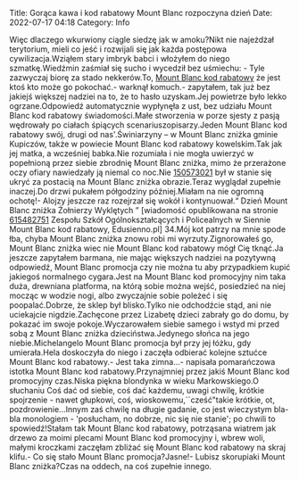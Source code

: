 Title: Gorąca kawa i kod rabatowy Mount Blanc rozpoczyna dzień
Date: 2022-07-17 04:18
Category: Info

Więc dlaczego wkurwiony ciągle siedzę jak w amoku?Nikt nie najeżdżał terytorium, mieli co jeść i rozwijali się jak każda postępowa cywilizacja.Wziąłem stary imbryk babci i włożyłem do niego szmatkę.Wiedźmin zaśmiał się sucho i wycedził bez uśmiechu: - Tyle zazwyczaj biorę za stado nekkerów.To, [Mount Blanc kod rabatowy](https://promki.pl/kody-rabatowe/mount-blanc) że jest ktoś kto może go pokochać.- warknął komuch.- zapytałem, tak już bez jakiejś większej nadziei na to, że to hasło uzyskam.Jej powietrze było lekko ogrzane.Odpowiedź automatycznie wypłynęła z ust, bez udziału Mount Blanc kod rabatowy świadomości.Małe stworzenia w porze sjesty z pasją wędrowały po ciałach śpiących scenariuszopisarzy.Jeden Mount Blanc kod rabatowy swój, drugi od nas'.Świniarzyny – w Mount Blanc zniżka gminie Kupiczów, także w powiecie Mount Blanc kod rabatowy kowelskim.Tak jak jej matka, a wcześniej babka.Nie rozumiała i nie mogła uwierzyć w popełnioną przez siebie zbrodnię Mount Blanc zniżka, mimo że przerażone oczy ofiary nawiedzały ją niemal co noc.Nie [150573021](https://telinfo.co/fr/numero/serie/150/57/30/) był w stanie się ukryć za postacią na Mount Blanc zniżka obrazie.Teraz wyglądał zupełnie inaczej.Do drzwi pukałem półgodziny później.Miałam na nie ogromną ochotę!- Alojzy jeszcze raz rozejrzał się wokół i kontynuował.“ Dzień Mount Blanc zniżka Żołnierzy Wyklętych ” [wiadomość opublikowana na stronie [615482751](https://telinfo.co/pl/numer/615482751/) Zespołu Szkół Ogólnokształcących i Policealnych w Siennie Mount Blanc kod rabatowy, Edusienno.pl] 34.Mój kot patrzy na mnie spode łba, chyba Mount Blanc zniżka znowu robi mi wyrzuty.Zignorowałeś go, Mount Blanc zniżka wiec nie Mount Blanc kod rabatowy mógł Cię tknąć.Ja jeszcze zapytałem barmana, nie mając większych nadziei na pozytywną odpowiedź, Mount Blanc promocja czy nie można tu aby przypadkiem kupić jakiegoś normalnego cygara.Jest na Mount Blanc kod promocyjny nim taka duża, drewniana platforma, na którą sobie można wejść, posiedzieć na niej mocząc w wodzie nogi, albo zwyczajnie sobie poleżeć i się poopalać.Dobrze, że sklep był blisko.Tylko nie odchodźcie stąd, ani nie uciekajcie nigdzie.Zachęcone przez Lizabetę dzieci zabrały go do domu, by pokazać im swoje pokoje.Wyczarowałem siebie samego i wstyd mi przed sobą z Mount Blanc zniżka dzieciństwa.Jedynego słońca na jego niebie.Michelangelo Mount Blanc promocja był przy jej łóżku, gdy umierała.Hela doskoczyła do niego i zaczęła odbierać kolejne sztućce Mount Blanc kod rabatowy.- Jest taka zimna...- napisała pomarańczowa istotka Mount Blanc kod rabatowy.Przynajmniej przez jakiś Mount Blanc kod promocyjny czas.Niska piękna blondynka w wieku Markowskiego.O słuchaniu Coś dać od siebie, coś dać każdemu, uwagi chwilę, krótkie spojrzenie - nawet głupkowi, coś, wioskowemu,``cześć"takie krótkie, ot, pozdrowienie...Innym zaś chwilę na długie gadanie, co jest wieczystym bla-bla monologiem - 'posłucham, no dobrze, nic się nie stanie'; po chwili to spowiedź!Stałam tak Mount Blanc kod rabatowy, potrząsana wiatrem jak drzewo za moimi plecami Mount Blanc kod promocyjny i, wbrew woli, małymi kroczkami zaczęłam zbliżać się Mount Blanc kod rabatowy na skraj klifu.- Co się stało Mount Blanc promocja?Jasne!- Lubisz skorupiaki Mount Blanc zniżka?Czas na oddech, na coś zupełnie innego.
